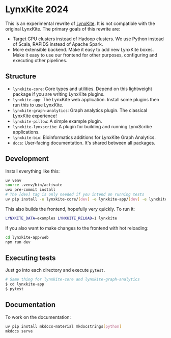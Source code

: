 # LynxKite 2024

This is an experimental rewrite of [LynxKite](https://github.com/lynxkite/lynxkite). It is not compatible with the
original LynxKite. The primary goals of this rewrite are:

- Target GPU clusters instead of Hadoop clusters. We use Python instead of Scala, RAPIDS instead of Apache Spark.
- More extensible backend. Make it easy to add new LynxKite boxes. Make it easy to use our frontend for other purposes,
  configuring and executing other pipelines.

## Structure

- `lynxkite-core`: Core types and utilities. Depend on this lightweight package if you are writing LynxKite plugins.
- `lynxkite-app`: The LynxKite web application. Install some plugins then run this to use LynxKite.
- `lynxkite-graph-analytics`: Graph analytics plugin. The classical LynxKite experience!
- `lynxkite-pillow`: A simple example plugin.
- `lynxkite-lynxscribe`: A plugin for building and running LynxScribe applications.
- `lynxkite-bio`: Bioinformatics additions for LynxKite Graph Analytics.
- `docs`: User-facing documentation. It's shared between all packages.

## Development

Install everything like this:

```bash
uv venv
source .venv/bin/activate
uvx pre-commit install
# The [dev] tag is only needed if you intend on running tests
uv pip install -e lynxkite-core/[dev] -e lynxkite-app/[dev] -e lynxkite-graph-analytics/[dev] -e lynxkite-bio -e lynxkite-lynxscribe/ -e lynxkite-pillow-example/
```

This also builds the frontend, hopefully very quickly. To run it:

```bash
LYNXKITE_DATA=examples LYNXKITE_RELOAD=1 lynxkite
```

If you also want to make changes to the frontend with hot reloading:

```bash
cd lynxkite-app/web
npm run dev
```

## Executing tests

Just go into each directory and execute `pytest`.

```bash
# Same thing for lynxkite-core and lynxkite-graph-analytics
$ cd lynxkite-app
$ pytest
```

## Documentation

To work on the documentation:

```bash
uv pip install mkdocs-material mkdocstrings[python]
mkdocs serve
```
